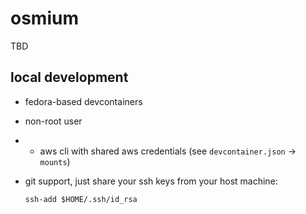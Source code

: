 # osmium

TBD

## local development

* fedora-based devcontainers
* non-root user
* * aws cli with shared aws credentials (see `devcontainer.json` -> `mounts`)
* git support, just share your ssh keys from your host machine:

    `ssh-add $HOME/.ssh/id_rsa`